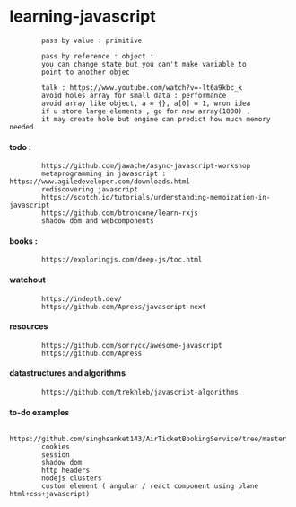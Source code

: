 # learning-javascript

            pass by value : primitive

            pass by reference : object : 
            you can change state but you can't make variable to 
            point to another objec

            talk : https://www.youtube.com/watch?v=-lt6a9kbc_k
            avoid holes array for small data : performance
            avoid array like object, a = {}, a[0] = 1, wron idea
            if u store large elements , go for new array(1000) , 
            it may create hole but engine can predict how much memory needed
            


#### todo : 

            https://github.com/jawache/async-javascript-workshop
            metaprogramming in javascript : https://www.agiledeveloper.com/downloads.html
            rediscovering javascript
            https://scotch.io/tutorials/understanding-memoization-in-javascript
            https://github.com/btroncone/learn-rxjs
            shadow dom and webcomponents
            
#### books : 

            https://exploringjs.com/deep-js/toc.html



#### watchout

            https://indepth.dev/
            https://github.com/Apress/javascript-next

#### resources

            https://github.com/sorrycc/awesome-javascript
            https://github.com/Apress

#### datastructures and algorithms

            https://github.com/trekhleb/javascript-algorithms

#### to-do examples

            https://github.com/singhsanket143/AirTicketBookingService/tree/master
            cookies
            session
            shadow dom
            http headers
            nodejs clusters
            custom element ( angular / react component using plane html+css+javascript)
